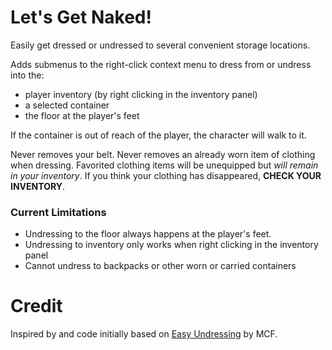 # Let's Get Naked!

Easily get dressed or undressed to several convenient storage locations.

Adds submenus to the right-click context menu to dress from or undress
into the:

 - player inventory (by right clicking in the inventory panel)
 - a selected container
 - the floor at the player's feet

If the container is out of reach of the player, the character will walk to it.

Never removes your belt. Never removes an already worn item of
clothing when dressing. Favorited clothing items will be unequipped
but _will remain in your inventory_. If you think your clothing has
disappeared, **CHECK YOUR INVENTORY**.


### Current Limitations

 - Undressing to the floor always happens at the player's feet.
 - Undressing to inventory only works when right clicking in the inventory panel
 - Cannot undress to backpacks or other worn or carried containers


# Credit

Inspired by and code initially based on [Easy Undressing](https://steamcommunity.com/sharedfiles/filedetails/?id=2275103198) by MCF.
